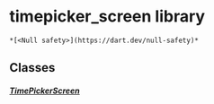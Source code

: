 


# timepicker_screen library






    *[<Null safety>](https://dart.dev/null-safety)*





## Classes

##### [TimePickerScreen](../smeup_screens_test_timepicker_screen/TimePickerScreen-class.md)



 















